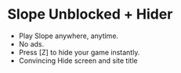# Slope Unblocked + Hider

- Play Slope anywhere, anytime.
- No ads.
- Press [Z] to hide your game instantly.
- Convincing Hide screen and site title
